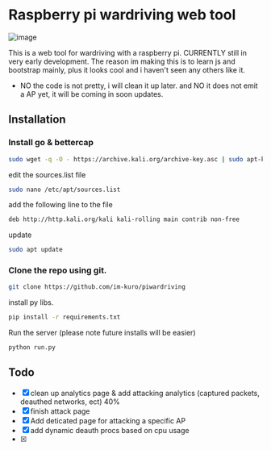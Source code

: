 # Raspberry pi wardriving web tool
![image](https://github.com/im-kuro/piWardriving/assets/86091489/4c23b57c-ebf0-4979-8ec5-4e20f516f83b)

This is a web tool for wardriving with a raspberry pi. CURRENTLY still in very early development.
The reason im making this is to learn js and bootstrap mainly, plus it looks cool and i haven't seen 
any others like it. 

- NO the code is not pretty, i will clean it up later. and NO it does not emit a AP yet, it will be coming in soon updates.

## Installation

### Install go & bettercap

```bash
sudo wget -q -O - https://archive.kali.org/archive-key.asc | sudo apt-key add
```
edit the sources.list file
```bash
sudo nano /etc/apt/sources.list
```
add the following line to the file
```bash
deb http://http.kali.org/kali kali-rolling main contrib non-free
```
update
```bash
sudo apt update
```

### Clone the repo using git.

```bash
git clone https://github.com/im-kuro/piwardriving
```

install py libs.
```bash
pip install -r requirements.txt
```

Run the server (please note future installs will be easier)
```bash
python run.py
```



## Todo
- [x] clean up analytics page & add attacking analytics (captured packets, deauthed networks, ect) 40%
- [x] finish attack page
- [x] Add deticated page for attacking a specific AP
- [x] add dynamic deauth procs based on cpu usage
- [x] 
